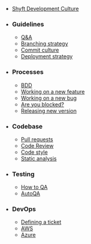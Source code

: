 * [Shyft Development Culture]()

* ### Guidelines
   * [Q&A](Q&A)
   * [Branching strategy](Branching-strategy)
   * [Commit culture](Commit-culture)
   * [Deployment strategy](Deployment-strategy)
* ### Processes
   * [BDD](BDD)
   * [Working on a new feature](Working-on-a-new-feature)
   * [Working on a new bug](Working-on-a-new-bug)
   * [Are you blocked?](Blocked-status)
   * [Releasing new version]()
* ### Codebase
   * [Pull requests](Pull-Requests)
   * [Code Review]()
   * [Code style]()
   * [Static analysis]()
* ### Testing
   * [How to QA]()
   * [AutoQA]()
* ### DevOps
   * [Defining a ticket]()
   * [AWS]()
   * [Azure]()
   
